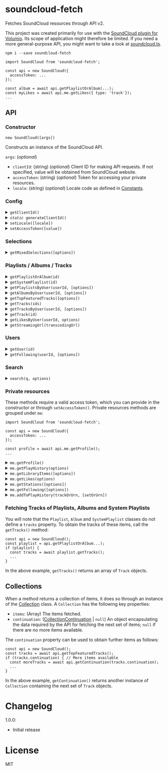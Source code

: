 # soundcloud-fetch

Fetches SoundCloud resources through API v2.

This project was created primarily for use with the [SoundCloud plugin for Volumio](https://github.com/patrickkfkan/volumio-soundcloud). Its scope of application might therefore be limited. If you need a more general-purpose API, you might want to take a look at [soundcloud.ts](https://github.com/Tenpi/soundcloud.ts).

```
npm i --save soundcloud-fetch
```

```
import SoundCloud from 'soundcloud-fetch';

const api = new SoundCloud({
  accessToken: ...
});

const album = await api.getPlaylistOrAlbum(...);
const myLikes = await api.me.getLikes({ type: 'track'});
...

```

## API

### Constructor

<code>new SoundCloud([args])</code>

Constructs an instance of the SoundCloud API.

`args`: (*optional*)
- `clientId`: (string) (*optional*) Client ID for making API requests. If not specified, value will be obtained from SoundCloud website.
- `accessToken`: (string) (*optional*) Token for accessing your private resources.
- `locale`: (string) (*optional*) Locale code as defined in [Constants](./docs/api/modules/Constants.md).

### Config

<details>
<summary><code>getClientId()</code></summary>
<br />

**Returns**

The Client ID used by the API.

---
</details>

<details>
<summary><code><i>static</i> generateClientId()</code></summary>
<br />

Fetches the Client ID from SoundCloud website. Normally, you don't have to call this method as it is automatically called during initialization of the API (unless you provided one yourself in constructor args).

> Actual fetching of the Client ID is performed by [soundcloud-key-fetch](https://www.npmjs.com/package/soundcloud-key-fetch).

**Returns**

Client ID from SoundCloud website.

---
</details>

<details>
<summary><code>setLocale([locale])</code></summary>
<br />

Sets the locale.

**Params**

- `locale`: (string) (*optional*) The locale to set. If `undefined`, the locale will be determined by SoundCloud.

---
</details>

<details>
<summary><code>setAccessToken([value])</code></summary>
<br />

Sets the access token.

**Params**

- `value`: (string) (*optional*) The access token to be used by the API. If `undefined`, access to your private resources will trigger an error.

---
</details>

### Selections

<details>
<summary><code>getMixedSelections([options])</code></summary>
<br />

Fetches mixed selections.

**Params**

`options`: (*optional*)
- `limit`: (number) (*optional*) The number of items to return.

**Returns**

Promise that resolves to a [Collection](#collections) of [Selection](./docs/api/classes/Selection.md) objects.

---
</details>

### Playlists / Albums / Tracks

<details>
<summary><code>getPlaylistOrAlbum(id)</code></summary>
<br />

Fetches a playlist or album with the given `id`.

In SoundCloud, an album is a type of playlist with overlapping and distinct properties. To check whether an item returned by this method is a playlist or album, inspect its `type` property or use `instanceof`:

```
const item = await api.getPlaylistOrAlbum(id);

if (item && item.type === Album.type) { // <-- item is an Album
  const album = item as Album; // Type assertion
  const genre = album.genre;   // Access Album-specific properties
}

// or

if (item instanceof Album) {
  const genre = item.genre;  // No need to do type assertion here
}
```

**Params**

- `id`: (number) The ID of the playlist or album to fetch.

**Returns**

Promise that resolves to an instance of [Album](./docs/api/classes/Album.md) or [Playlist](./docs/api/classes/Playlist.md), or `null` if fetched result is neither an album nor a playlist.

---
</details>

<details>
<summary><code>getSystemPlaylist(id)</code></summary>
<br />

Fetches a system playlist with the given `id`.

**Params**

- `id`: (string) The ID of the system playlist to fetch.

**Returns**

Promise that resolves to an instance of [SystemPlaylist](./docs/api/classes/SystemPlaylist.md), or `null` if fetched result is not a system playlist.

---
</details>


<details>
<summary><code>getPlaylistsByUser(userId, [options])</code></summary>
<br />

Fetches the playlists created by the user with the given `userId`. The fetched items do **not** include albums.

**Params**

- `userId`: (number) The ID of the user.
- `options`: (*optional*)
  - `limit`: (number) (*optional*) The number of items to return.

**Returns**

Promise that resolves to a [Collection](#collections) of [Playlist](./docs/api/classes/Playlist.md) objects.

---
</details>

<details>
<summary><code>getAlbumsByUser(userId, [options])</code></summary>
<br />

Fetches the albums created by the user with the given `userId`. The fetched items do **not** include playlists.

**Params**

- `userId`: (number) The ID of the user.
- `options`: (*optional*)
  - `limit`: (number) (*optional*) The number of items to return.

**Returns**

Promise that resolves to a [Collection](#collections) of [Album](./docs/api/classes/Album.md) objects.

---
</details>

<details>
<summary><code>getTopFeaturedTracks([options])</code></summary>
<br />

Fetches the top-featured tracks.

**Params**

`options` (*optional*)
- `genre`: (string) (*optional*) The genre of tracks to fetch.
- `limit`: (number) (*optional*) The number of items to return.

**Returns**

Promise that resolves to a [Collection](#collections) of [Track](./docs/api/classes/Track.md) objects.

---
</details>

<details>
<summary><code>getTracks(ids)</code></summary>
<br />

Fetches the track(s) with the given `ids`.

**Params**

- `ids`: (number | number[]) The IDs of the tracks to fetch. If `ids` is a number, as oppose to an array of numbers, then result will contain a single track matching it.

**Returns**

Promise that resolves to a [Collection](#collections) of [Track](./docs/api/classes/Track.md) objects.

---
</details>

<details>
<summary><code>getTracksByUser(userId, [options])</code></summary>
<br />

Fetches the tracks uploaded by the user with the given `userId`.

**Params**

- `userId`: (number) The ID of the user.
- `options`: (*optional*)
  - `limit`: (number) (*optional*) The number of items to return.

**Returns**

Promise that resolves to a [Collection](#collections) of [Track](./docs/api/classes/Track.md) objects.

---
</details>

<details>
<summary><code>getTrack(id)</code></summary>
<br />

Fetches the track with the given `id`.

**Params**

- `ids`: (number) The ID of the track to fetch.

**Returns**

Promise that resolves to a [Track](./docs/api/classes/Track.md) object, or `null` if no result.

---
</details>

<details>
<summary><code>getLikesByUser(userId, options)</code></summary>
<br />

Fetches the items liked by the user with the given `userId`.

**Params**

- `userId`: (number) The ID of the user.
- `options`:
  - `type`: (string) The type of resource to fetch. Can be one of the following values: `track` | `playlistAndAlbum`.
  - `limit`: (number) (*optional*) The number of items to return.

**Returns**

Promise that resolves to a [Collection](#collections) of [Like](./docs/api/classes/Like.md) objects. For each `Like`:
- if `type` is `track`, `Like.item` points to a [Track](./docs/api/classes/Track.md) object;
- if `type` is `playlistAndAlbum`, `Like.item` points to an [Album](./docs/api/classes/Album.md) or [Playlist](./docs/api/classes/Playlist.md) object.

Note that `Like.item` can also be `null` if the item could not be parsed.

---
</details>

<details>
<summary><code>getStreamingUrl(transcodingUrl)</code></summary>
<br />

Fetches the streaming URL from `transcodingUrl`.

Transcoding URLs are embedded in the `mediaInfo.transcodings` property of a `Track` object. See [example](./examples/getTrackAndStreamingUrl.ts).

**Params**

- `transcodingUrl`: (string) The transcoding URL for a `Track`.

**Returns**

Promise that resolves to the streaming URL, or `null` if no result.

---
</details>

### Users

<details>
<summary><code>getUser(id)</code></summary>
<br />

Fetches the user given by `id`.

**Params**

- `id`: (number) The ID of the user to fetch.

**Returns**

Promise that resolves to a [User](./docs/api/classes/User.md) object, or `null` if no result.

---
</details>

<details>
<summary><code>getFollowing(userId, [options])</code></summary>
<br />

Fetches the list of users followed by the user with the given `userId`.

**Params**

- `userId`: (number) The ID of the user.
- `options`: (*optional*)
  - `limit`: (number) (*optional*) The number of items to return.

**Returns**

Promise that resolves to a [Collection](#collections) of [User](./docs/api/classes/User.md) objects.

---
</details>

### Search

<details>
<summary><code>search(q, options)</code></summary>
<br />

Performs a search.

**Params**

- `q`: (string) Search query.
- `options`:
  - `type`: (string) The type of resource to search for. Can be one of the following values: `playlist` | `album` | `track` | `user`.
  - `limit`: (number) (*optional*) The number of items to return.

**Returns**

Promise that resolves to a [Collection](#collections) of [Playlist](./docs/api/classes/Playlist.md), [Album](./docs/api/classes/Album.md), [Track](./docs/api/classes/Track.md) or [User](./docs/api/classes/User.md) objects (depending on `type` you passed in `options`) matching the given search query.

---
</details>

### Private resources

These methods require a valid access token, which you can provide in the constructor or through `setAccessToken()`. Private resources methods are grouped under `me`:

```
import SoundCloud from 'soundcloud-fetch';

const api = new SoundCloud({
  accessToken: ...
});

const profile = await api.me.getProfile();
...
```

<details>
<summary><code>me.getProfile()</code></summary>
<br />

Fetches your user profile.

**Returns**

Promise that resolves to a [User](./docs/api/classes/User.md) object representing your user profile, or `null` if no result.

---
</details>

<details>
<summary><code>me.getPlayHistory(options)</code></summary>
<br />

Fetches items from your play history.

**Params**

- `options`:
  - `type`: (string) The type of resource to fetch. Can be one of the following values: `track` | `set`.
  - `limit`: (number) (*optional*) The number of items to return.

**Returns**

Promise that resolves to a [Collection](#collections) of [PlayHistoryItem](./docs/api/classes/PlayHistoryItem.md) objects. For each `PlayHistoryItem`:
- if `type` is `track`, `PlayHistoryItem.item` points to a [Track](./docs/api/classes/Track.md) object;
- if `type` is `set`, `PlayHistoryItem.item` points to an [Album](./docs/api/classes/Album.md), [Playlist](./docs/api/classes/Playlist.md) or [SystemPlaylist](./docs/api/classes/SystemPlaylist.md) object.

Note that `PlayHistoryItem.item` can also be `null` if the item could not be parsed.

---
</details>

<details>
<summary><code>me.getLibraryItems([options])</code></summary>
<br />

Fetches items from your library.

**Params**

- `options`: (*optional*)
  - `limit`: (number) (*optional*) The number of items to return.

**Returns**

Promise that resolves to a [Collection](#collections) of [LibraryItem](./docs/api/classes/LibraryItem.md) objects. Each `LibraryItem` wraps around an [Album](./docs/api/classes/Album.md), [Playlist](./docs/api/classes/Playlist.md) or [SystemPlaylist](./docs/api/classes/SystemPlaylist.md) object, as well as `null` if an item could not be parsed. You can obtain the wrapped item through `LibraryItem.item`, as well as inspect the `itemType` property to get its exact type (such as whether it is liked).

---
</details>

<details>
<summary><code>me.getLikes(options)</code></summary>
<br />

Fetches items you have liked.

This is a convenience method that passes your User ID to `getLikesByUser(userId, options)`, and thus have the same return type and `options` param as that method.

---
</details>

<details>
<summary><code>me.getStations([options])</code></summary>
<br />

Fetches the artist stations added to your library. An artist station is represented by a `SystemPlaylist`.

> Note that `me.getLibraryItems()` also returns artist stations. If you are presenting results from both method calls, you might want to check the type of `SystemPlaylist` through its `playlistType` property to filter out overlaps.

**Params**

- `options`: (*optional*)
  - `limit`: (number) (*optional*) The number of items to return.

**Returns**

Promise that resolves to a [Collection](#collections) of [LibraryItem](./docs/api/classes/LibraryItem.md) objects. Use `LibraryItem.item` to obtain the `SystemPlaylist` object representing an artist station.

---
</details>

<details>
<summary><code>me.getFollowing([options])</code></summary>
<br />

Fetches the users you are following.

This is a convenience method that passes your User ID to `getFollowing(userId, [options])`, and thus have the same return type and `options` param as that method.

---
</details>

<details>
<summary><code>me.addToPlayHistory(trackOrUrn, [setOrUrn])</code></summary>
<br />

Adds the track given by `trackOrUrn`, and optionally the album, playlist or system playlist given by `setOrUrn`, to your play history.

**Params**

- `trackOrUrn`: (`Track` | string) The track or URN of the track to add to play history. You can obtain the URN of a `Track` through its `apiInfo.urn` property.
- `setOrUrn`: (`Album` | `Playlist` | `SystemPlaylist` | string) (*optional*) The album, playlist, system playlist or URN of system playlist to add to play history. You can obtain the URN of a `SystemPlaylist` through its `apiInfo.urn` property.

Note that albums and playlists do not have URNs, at least not from data returned by SoundCloud. If you must pass an URN for an album or playlist, you can provide a string in the following format (this is what the API generates internally):

```
// Substitute <id> with playlist or album ID
soundcloud:playlists:<id>
```

---
</details>

### Fetching Tracks of Playlists, Albums and System Playlists

You will note that the `Playlist`, `Album` and `SystemPlaylist` classes do not define a `tracks` property. To obtain the tracks of these items, call the `getTracks()` method:

```
const api = new SoundCloud();
const playlist = api.getPlaylistOrAlbum...);
if (playlist) {
  const tracks = await playlist.getTracks();
  ...
}
```

In the above example, `getTracks()` returns an array of `Track` objects.

## Collections

When a method returns a collection of items, it does so through an instance of the [Collection](./docs/api/classes/Collection.md) class. A `Collection` has the following key properties:

- `items`: (Array) The items fetched.
- `continuation`: ([CollectionContinuation](./docs/api/classes/CollectionContinuation.md) | `null`) An object encapsulating the data required by the API for fetching the next set of items; `null` if there are no more items available.

The `continuation` property can be used to obtain further items as follows:

```
const api = new SoundCloud();
const tracks = await api.getTopFeaturedTracks();
if (tracks.continuation) { // More items available
  const moreTracks = await api.getContinuation(tracks.continuation);
  ...
}
```

In the above example, `getContinuation()` returns another instance of `Collection` containing the next set of `Track` objects.

# Changelog

1.0.0:
- Initial release

# License

MIT

